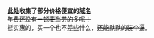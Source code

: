 <b>[此处](https://github.com/Qinyongr/domain/blob/master/cheap_domain)收集了部分价格便宜的[域名](https://www.namesilo.com/pricing.php?rid=34bbb65at)</b><br/>
<s>年费还没有一顿麦当劳的多呢！</s><br/>
挺实惠的，买一个也不差些什么，<s>还能默默的装个逼</s>。
